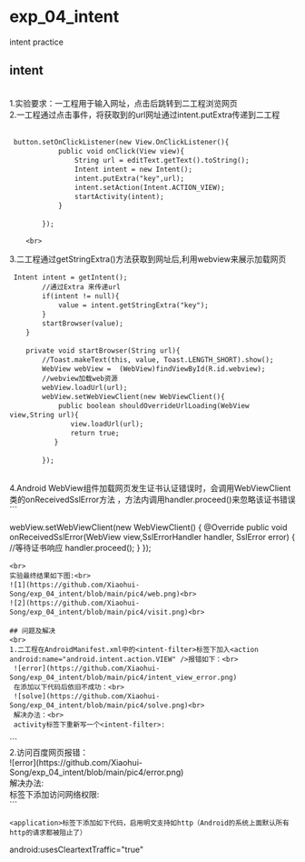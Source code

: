 # exp_04_intent
intent practice

## intent  
<br>
1.实验要求：一工程用于输入网址，点击后跳转到二工程浏览网页<br>  
2.一工程通过点击事件，将获取到的url网址通过intent.putExtra传递到二工程<br>  

```

 button.setOnClickListener(new View.OnClickListener(){
            public void onClick(View view){
                String url = editText.getText().toString();
                Intent intent = new Intent();
                intent.putExtra("key",url);
                intent.setAction(Intent.ACTION_VIEW);
                startActivity(intent);
            }

        });    
```  
        <br>

3.二工程通过getStringExtra()方法获取到网址后,利用webview来展示加载网页<br>  
```
 Intent intent = getIntent();
        //通过Extra 来传递url
        if(intent != null){
            value = intent.getStringExtra("key");
        }
        startBrowser(value);
    }

    private void startBrowser(String url){
        //Toast.makeText(this, value, Toast.LENGTH_SHORT).show();
        WebView webView =  (WebView)findViewById(R.id.webview);
        //webview加载web资源
        webView.loadUrl(url);
        webView.setWebViewClient(new WebViewClient(){
            public boolean shouldOverrideUrlLoading(WebView view,String url){
               view.loadUrl(url);
               return true;
           }

        });
```
<br>  
4.Android WebView组件加载网页发生证书认证错误时，会调用WebViewClient类的onReceivedSslError方法
，方法内调用handler.proceed()来忽略该证书错误<br>  
```

 webView.setWebViewClient(new WebViewClient() {
            @Override
            public void onReceivedSslError(WebView view,SslErrorHandler handler, SslError error) {
                //等待证书响应
                handler.proceed();
            }
        });
```  
<br>  
实验最终结果如下图:<br>    
![1](https://github.com/Xiaohui-Song/exp_04_intent/blob/main/pic4/web.png)<br>  
![2](https://github.com/Xiaohui-Song/exp_04_intent/blob/main/pic4/visit.png)<br>  

## 问题及解决
<br>  
1.二工程在AndroidManifest.xml中的<intent-filter>标签下加入<action android:name="android.intent.action.VIEW" />报错如下：<br>  
 ![error](https://github.com/Xiaohui-Song/exp_04_intent/blob/main/pic4/intent_view_error.png)  
 在添加以下代码后依旧不成功：<br>
 ![solve](https://github.com/Xiaohui-Song/exp_04_intent/blob/main/pic4/solve.png)<br>  
 解决办法：<br>  
 activity标签下重新写一个<intent-filter>:
 ```
 <intent-filter>
                <action android:name="android.intent.action.VIEW" />
                <category android:name="android.intent.category.DEFAULT" />
            </intent-filter>
 ```  
 <br>  
 2.访问百度网页报错：<br>  
 ![error](https://github.com/Xiaohui-Song/exp_04_intent/blob/main/pic4/error.png)<br>  
 解决办法:<br>  
 <manifest>标签下添加访问网络权限:<br>  
  ```
  <uses-permission android:name="android.permission.INTERNET" />
  
  ```
  <application>标签下添加如下代码，启用明文支持如http（Android的系统上面默认所有http的请求都被阻止了）
  ```
  android:usesCleartextTraffic="true"
  ```
  

